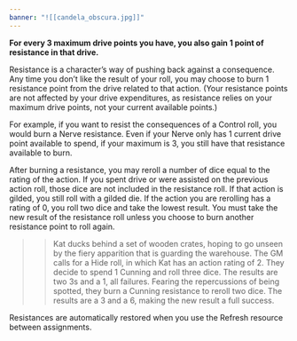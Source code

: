 ```yaml
---
banner: "![[candela_obscura.jpg]]"
---
```

 **For every 3 maximum drive points you have, you also gain 1 point of resistance in that drive.** 
  
Resistance is a character’s way of pushing back against a consequence. Any time you don’t like the result of your roll, you may choose to burn 1 resistance point from the drive related to that action. (Your resistance points are not affected by your drive expenditures, as resistance relies on your maximum drive points, not your current available points.)
 
For example, if you want to resist the consequences of a Control roll, you would burn a Nerve resistance. Even if your Nerve only has 1 current drive point available to spend, if your maximum is 3, you still have that resistance available to burn.

After burning a resistance, you may reroll a number of dice equal to the rating of the action. If you spent drive or were assisted on the previous action roll, those dice are not included in the resistance roll. If that action is gilded, you still roll with a gilded die. If the action you are rerolling has a rating of 0, you roll two dice and take the lowest result. You must take the new result of the resistance roll unless you choose to burn another resistance point to roll again.

>>Kat ducks behind a set of wooden crates, hoping to go unseen by the fiery apparition that is
>>guarding the warehouse. The GM calls for a Hide roll, in which Kat has an action rating of 2.
>>They decide to spend 1 Cunning and roll three dice. The results are two 3s and a 1, all failures.
>>Fearing the repercussions of being spotted, they burn a Cunning resistance to reroll two dice.
>>The results are a 3 and a 6, making the new result a full success.

Resistances are automatically restored when you use the Refresh resource between assignments.